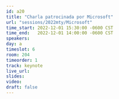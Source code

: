 ```yaml
---
id: a20
title: "Charla patrocinada por Microsoft"
url: "sessions/2022mty/Microsoft"
time_start: 2022-12-01 15:30:00 -0600 CST
time_end:   2022-12-01 14:00:00 -0600 CST
speakers:
day: a
timeslot: 6
room: 204
timeorder: 1
track: keynote
live_url: 
slides: 
video: 
draft: false
---
```


